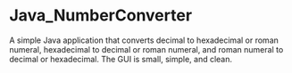 # Java_NumberConverter
A simple Java application that converts decimal to hexadecimal or roman numeral, 
hexadecimal to decimal or roman numeral, and roman numeral to decimal or hexadecimal. The GUI is small, simple, and clean.
